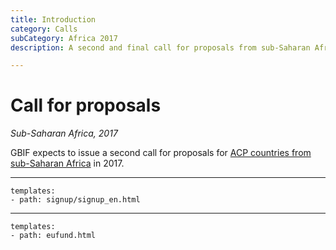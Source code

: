 ```yaml
---
title: Introduction
category: Calls
subCategory: Africa 2017
description: A second and final call for proposals from sub-Saharan Africa will take place in 2017.

---
```

# Call for proposals

_Sub-Saharan Africa, 2017_

GBIF expects to issue a second call for proposals for [ACP countries from sub-Saharan Africa](/calls/africa-2015/eligible-countries) in 2017.

____

```styledYaml
templates:
- path: signup/signup_en.html
```

---------

```styledYaml
templates:
- path: eufund.html
```